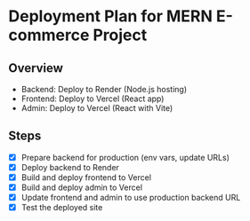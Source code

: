 # Deployment Plan for MERN E-commerce Project

## Overview
- Backend: Deploy to Render (Node.js hosting)
- Frontend: Deploy to Vercel (React app)
- Admin: Deploy to Vercel (React with Vite)

## Steps
- [x] Prepare backend for production (env vars, update URLs)
- [x] Deploy backend to Render
- [x] Build and deploy frontend to Vercel
- [x] Build and deploy admin to Vercel
- [x] Update frontend and admin to use production backend URL
- [x] Test the deployed site
